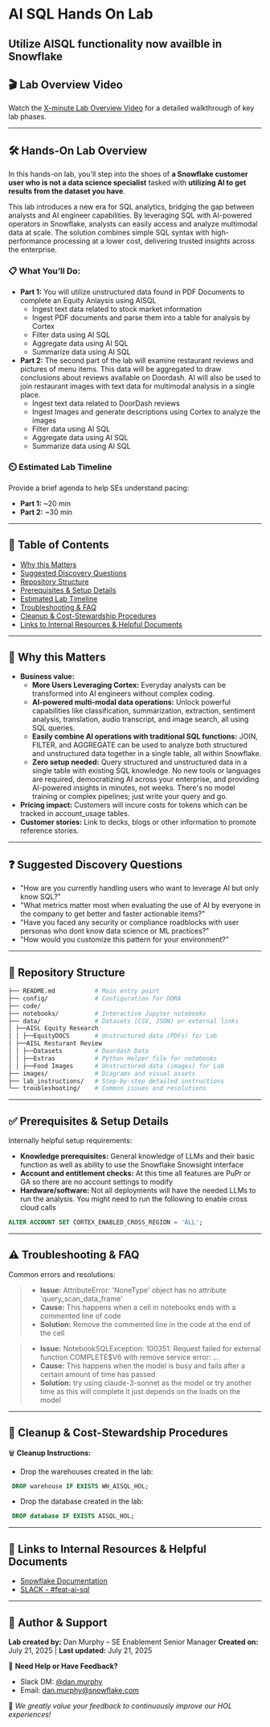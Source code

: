 # AI SQL Hands On Lab
**Utilize AISQL functionality now availble in Snowflake**
---

## 🎬 Lab Overview Video
Watch the [X-minute Lab Overview Video](overview.mp4) for a detailed walkthrough of key lab phases.

---

## 🛠️ Hands-On Lab Overview

In this hands-on lab, you'll step into the shoes of **a Snowflake customer user who is not a data science specialist** tasked with **utilizing AI to get results from the dataset you have**.

This lab introduces a new era for SQL analytics, bridging the gap between analysts and AI engineer capabilities. By leveraging SQL with AI-powered operators in Snowflake, analysts can easily access and analyze multimodal data at scale. The solution combines simple SQL syntax with high-performance processing at a lower cost, delivering trusted insights across the enterprise.

### 📋 What You’ll Do:
- **Part 1:** You will utilize unstructured data found in PDF Documents to complete an Equity Anlaysis using AISQL
  * Ingest text data related to stock market information
  * Ingest PDF documents and parse them into a table for analysis by Cortex
  * Filter data using AI SQL
  * Aggregate data using AI SQL
  * Summarize data using AI SQL
- **Part 2:** The second part of the lab will examine restaurant reviews and pictures of menu items. This data will be aggregated to draw conclusions about reviews available on Doordash. AI will also be used to join restaurant images with text data for multimodal analysis in a single place.
  * Ingest text data related to DoorDash reviews
  * Ingest Images and generate descriptions using Cortex to analyze the images
  * Filter data using AI SQL
  * Aggregate data using AI SQL
  * Summarize data using AI SQL

### ⏲️ Estimated Lab Timeline

Provide a brief agenda to help SEs understand pacing:

- **Part 1:** ~20 min
- **Part 2:** ~30 min
 
---

## 📖 Table of Contents

- [Why this Matters](#-why-this-matters)
- [Suggested Discovery Questions](#-suggested-discovery-questions)
- [Repository Structure](#-repository-structure)
- [Prerequisites & Setup Details](#-prerequisites--setup-details)
- [Estimated Lab Timeline](#%EF%B8%8F-estimated-lab-timeline)
- [Troubleshooting & FAQ](#%EF%B8%8F-troubleshooting--faq)
- [Cleanup & Cost-Stewardship Procedures](#-cleanup--cost-stewardship-procedures)
- [Links to Internal Resources & Helpful Documents](#-links-to-internal-resources--helpful-documents)

---

## 📌 Why this Matters

- **Business value:** 
  * **More Users Leveraging Cortex:** Everyday analysts can be transformed into AI engineers without complex coding.
  * **AI-powered multi-modal data operations:** Unlock powerful capabilities like classification, summarization, extraction, sentiment analysis, translation, audio transcript, and image search, all using SQL queries.
  * **Easily combine AI operations with traditional SQL functions:** JOIN, FILTER, and AGGREGATE can be used to analyze both structured and unstructured data together in a single table, all within Snowflake.
  * **Zero setup needed:** Query structured and unstructured data in a single table with existing SQL knowledge. No new tools or languages are required, democratizing AI across your enterprise, and providing AI-powered insights in minutes, not weeks. There's no model training or complex pipelines; just write your query and go.
- **Pricing impact:** Customers will incure costs for tokens which can be tracked in account_usage tables.
- **Customer stories:** Link to decks, blogs or other information to promote reference stories.

---

## ❓ Suggested Discovery Questions

- "How are you currently handling users who want to leverage AI but only know SQL?"
- "What metrics matter most when evaluating the use of AI by everyone in the company to get better and faster actionable items?"
- "Have you faced any security or compliance roadblocks with user personas who dont know data science or ML practices?"
- "How would you customize this pattern for your environment?"

---

## 📂 Repository Structure

```bash
├── README.md           # Main entry point
├── config/             # Configuration for DORA
├── code/               
├── notebooks/          # Interactive Jupyter notebooks
├── data/               # Datasets (CSV, JSON) or external links
│ ├──AISL Equity Research
│ │ ├──EquityDOCS       # Unstructured data (PDFs) for Lab
│ ├──AISL Resturant Review
│ │ ├──Datasets         # Doordash Data
│ │ ├──Extras           # Python Helper file for notebooks
│ │ ├──Food Images      # Unstructured data (images) for Lab
├── images/             # Diagrams and visual assets
├── lab_instructions/   # Step-by-step detailed instructions
└── troubleshooting/    # Common issues and resolutions
```
---

## ✅ Prerequisites & Setup Details

Internally helpful setup requirements:

- **Knowledge prerequisites:** General knowledge of LLMs and their basic function as well as ability to use the Snowflake Snowsight interface
- **Account and entitlement checks:** At this time all features are PuPr or GA so there are no account settings to modify
- **Hardware/software:** Not all deployments will have the needed LLMs to run the analysis.  You might need to run the following to enable cross cloud calls
```sql
ALTER ACCOUNT SET CORTEX_ENABLED_CROSS_REGION = 'ALL';
```

---


## ⚠️ Troubleshooting & FAQ

Common errors and resolutions:


> * **Issue:** AttributeError: 'NoneType' object has no attribute 'query_scan_data_frame'
> * **Cause:** This happens when a cell in notebooks ends with a commented line of code
> * **Solution:** Remove the commented line in the code at the end of the cell



> * **Issue:** NotebookSQLException: 100351: Request failed for external function COMPLETE$V6 with remove service error: ...
> * **Cause:** This happens when the model is busy and fails after a certain amount of time has passed
> * **Solution:** try using claude-3-sonnet as the model or try another time as this will complete it just depends on the loads on the model

---

## 🧹 Cleanup & Cost-Stewardship Procedures

🗑 **Cleanup Instructions:**
- Drop the warehouses created in the lab:
```sql
 DROP warehouse IF EXISTS WH_AISQL_HOL; 
 ```
- Drop the database created in the lab:
```sql
 DROP database IF EXISTS AISQL_HOL; 
 ```


---

## 🔗 Links to Internal Resources & Helpful Documents

- [Snowflake Documentation](https://docs.snowflake.com/en/user-guide/snowflake-cortex/aisql)
- [SLACK - #feat-ai-sql](#)

---

## 👤 Author & Support

**Lab created by:** Dan Murphy – SE Enablement Senior Manager
**Created on:** July 21, 2025 | **Last updated:** July 21, 2025

💬 **Need Help or Have Feedback?**  
- Slack DM: [@dan.murphy](https://snowflake.enterprise.slack.com/team/WEJR92JS2)  
- Email: [dan.murphy@snowflake.com](mailto:dan.murphy@snowflake.com)

🌟 *We greatly value your feedback to continuously improve our HOL experiences!*
